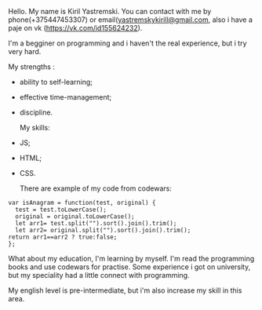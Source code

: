   Hello. My name is Kiril Yastremski. You can contact with me by phone(+375447453307) or email(yastremskykirill@gmail.com, also i have a paje on vk (https://vk.com/id155624232).
  
  I'm a begginer on programming and i haven't the real experience, but i try very hard.
  
  My strengths :
* ability to self-learning;
* effective time-management;
* discipline.

  My skills:
* JS;
* HTML;
* CSS.

  There are example of my code from codewars:
```
var isAnagram = function(test, original) {
  test = test.toLowerCase();
  original = original.toLowerCase();
  let arr1= test.split("").sort().join().trim();
  let arr2= original.split("").sort().join().trim();
return arr1==arr2 ? true:false;
};
```

  What about my education, I'm learning by myself. I'm read the programming books and use codewars for practise. Some experience i got on university, but my speciality had a little connect with programming.
  
  My english level is pre-intermediate, but i'm also increase my skill in this area.
